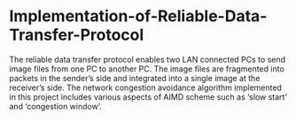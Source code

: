# Implementation-of-Reliable-Data-Transfer-Protocol
The reliable data transfer protocol enables two LAN connected PCs to send image files from one PC to another PC. The image files are fragmented into packets in the sender’s side and integrated into a single image at the receiver’s side. The network congestion avoidance algorithm implemented in this project includes various aspects of AIMD scheme such as ‘slow start’ and ‘congestion window’.
